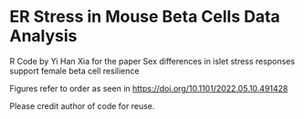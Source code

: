 # ER Stress in Mouse Beta Cells Data Analysis

R Code by Yi Han Xia for the paper Sex differences in islet stress responses support female beta cell resilience

Figures refer to order as seen in https://doi.org/10.1101/2022.05.10.491428

Please credit author of code for reuse.
